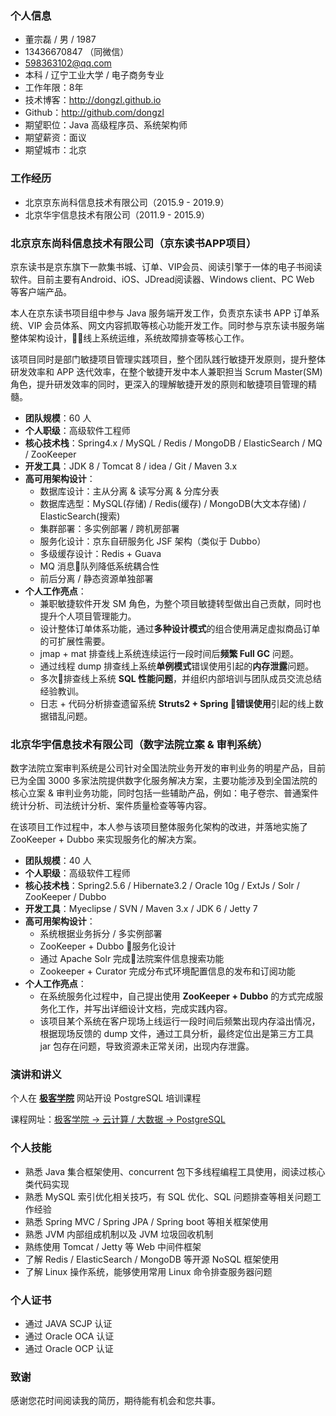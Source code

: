 ### 个人信息
- 董宗磊 / 男 / 1987
- 13436670847 （同微信）
- 598363102@qq.com
- 本科 / 辽宁工业大学 / 电子商务专业
- 工作年限：8年
- 技术博客：http://dongzl.github.io
- Github：http://github.com/dongzl
- 期望职位：Java 高级程序员、系统架构师
- 期望薪资：面议
- 期望城市：北京

### 工作经历
- 北京京东尚科信息技术有限公司（2015.9 - 2019.9）
- 北京华宇信息技术有限公司（2011.9 - 2015.9）

### 北京京东尚科信息技术有限公司（京东读书APP项目）

京东读书是京东旗下一款集书城、订单、VIP会员、阅读引擎于一体的电子书阅读软件。目前主要有Android、iOS、JDread阅读器、Windows client、PC Web 等客户端产品。

本人在京东读书项目组中参与 Java 服务端开发工作，负责京东读书 APP 订单系统、VIP 会员体系、网文内容抓取等核心功能开发工作。同时参与京东读书服务端整体架构设计，线上系统运维，系统故障排查等核心工作。

该项目同时是部门敏捷项目管理实践项目，整个团队践行敏捷开发原则，提升整体研发效率和 APP 迭代效率，在整个敏捷开发中本人兼职担当 Scrum Master(SM) 角色，提升研发效率的同时，更深入的理解敏捷开发的原则和敏捷项目管理的精髓。

- **团队规模**：60 人
- **个人职级**：高级软件工程师
- **核心技术栈**：Spring4.x / MySQL / Redis / MongoDB / ElasticSearch / MQ / ZooKeeper
- **开发工具**：JDK 8 / Tomcat 8 / idea / Git / Maven 3.x
- **高可用架构设计**：
  - 数据库设计：主从分离 & 读写分离 & 分库分表
  - 数据库选型：MySQL(存储) / Redis(缓存) / MongoDB(大文本存储) / ElasticSearch(搜索)
  - 集群部署：多实例部署 / 跨机房部署
  - 服务化设计：京东自研服务化 JSF 架构（类似于 Dubbo）
  - 多级缓存设计：Redis + Guava
  - MQ 消息队列降低系统耦合性
  - 前后分离 / 静态资源单独部署
- **个人工作亮点**：
  - 兼职敏捷软件开发 SM 角色，为整个项目敏捷转型做出自己贡献，同时也提升个人项目管理能力。
  - 设计整体订单体系功能，通过**多种设计模式**的组合使用满足虚拟商品订单的可扩展性需要。
  - jmap + mat 排查线上系统连续运行一段时间后**频繁 Full GC** 问题。
  - 通过线程 dump 排查线上系统**单例模式**错误使用引起的**内存泄露**问题。
  - 多次排查线上系统 **SQL 性能问题**，并组织内部培训与团队成员交流总结经验教训。
  - 日志 + 代码分析排查遗留系统 **Struts2 + Spring 错误使用**引起的线上数据错乱问题。

### 北京华宇信息技术有限公司（数字法院立案 & 审判系统）

数字法院立案审判系统是公司针对全国法院业务开发的审判业务的明星产品，目前已为全国 3000 多家法院提供数字化服务解决方案，主要功能涉及到全国法院的核心立案 & 审判业务功能，同时包括一些辅助产品，例如：电子卷宗、普通案件统计分析、司法统计分析、案件质量检查等等内容。

在该项目工作过程中，本人参与该项目整体服务化架构的改进，并落地实施了 ZooKeeper + Dubbo 来实现服务化的解决方案。

- **团队规模**：40 人
- **个人职级**：高级软件工程师
- **核心技术栈**：Spring2.5.6 / Hibernate3.2 / Oracle 10g / ExtJs / Solr / ZooKeeper / Dubbo
- **开发工具**：Myeclipse / SVN / Maven 3.x / JDK 6 / Jetty 7
- **高可用架构设计**：
  - 系统根据业务拆分 / 多实例部署
  - ZooKeeper + Dubbo 服务化设计
  - 通过 Apache Solr 完成法院案件信息搜索功能
  - Zookeeper + Curator 完成分布式环境配置信息的发布和订阅功能
- **个人工作亮点**：
  - 在系统服务化过程中，自己提出使用 **ZooKeeper + Dubbo** 的方式完成服务化工作，并写出详细设计文档，完成实践内容。
  - 该项目某个系统在客户现场上线运行一段时间后频繁出现内存溢出情况，根据现场反馈的 dump 文件，通过工具分析，最终定位出是第三方工具 jar 包存在问题，导致资源未正常关闭，出现内存泄露。

### 演讲和讲义

个人在 [**极客学院**](https://www.jikexueyuan.com) 网站开设 PostgreSQL 培训课程

课程网址：[极客学院 -> 云计算 / 大数据 -> PostgreSQL](https://www.jikexueyuan.com/course/postgresql/)

### 个人技能
- 熟悉 Java 集合框架使用、concurrent 包下多线程编程工具使用，阅读过核心类代码实现
- 熟悉 MySQL 索引优化相关技巧，有 SQL 优化、SQL 问题排查等相关问题工作经验
- 熟悉 Spring MVC / Spring JPA / Spring boot 等相关框架使用
- 熟悉 JVM 内部组成机制以及 JVM 垃圾回收机制
- 熟练使用 Tomcat / Jetty 等 Web 中间件框架
- 了解 Redis / ElasticSearch / MongoDB 等开源 NoSQL 框架使用
- 了解 Linux 操作系统，能够使用常用 Linux 命令排查服务器问题

### 个人证书
- 通过 JAVA SCJP 认证
- 通过 Oracle OCA 认证
- 通过 Oracle OCP 认证

### 致谢

感谢您花时间阅读我的简历，期待能有机会和您共事。